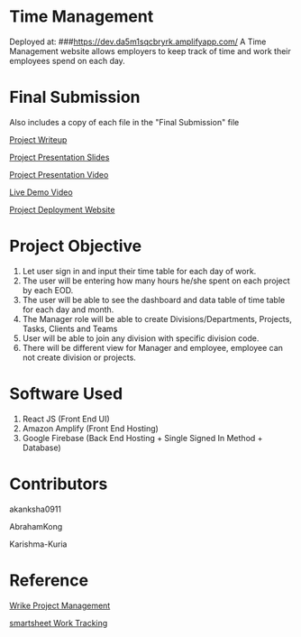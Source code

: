 # Time Management 
Deployed at: 
###https://dev.da5m1sqcbryrk.amplifyapp.com/
A Time Management website allows employers to keep track of time and work their employees spend on each day.

# Final Submission

Also includes a copy of each file in the "Final Submission" file

[Project Writeup](https://docs.google.com/document/d/13BJT1sywgfYqqP2mlaKcZQjmEJwvax3eezw0HnarsyA/edit?usp=sharing)

[Project Presentation Slides](https://docs.google.com/presentation/d/1TqVyrTUUKkEDM4YnkgySCsuf0yAuSWAcbYdQUs95eA0/edit?usp=sharing)

[Project Presentation Video](https://youtu.be/Inm9cvaJDd8)

[Live Demo Video](https://youtu.be/dNN7UTYlCfw)

[Project Deployment Website](https://dev.da5m1sqcbryrk.amplifyapp.com/)

# Project Objective
1. Let user sign in and input their time table for each day of work.
1. The user will be entering how many hours he/she spent on each project by each EOD.
1. The user will be able to see the dashboard and data table of time table for each day and month.
1. The Manager role will be able to create Divisions/Departments, Projects, Tasks, Clients and Teams
1. User will be able to join any division with specific division code.
1. There will be different view for Manager and employee, employee can not create division or projects.

# Software Used
1. React JS (Front End UI)
1. Amazon Amplify (Front End Hosting)
1. Google Firebase (Back End Hosting + Single Signed In Method + Database)

# Contributors
akanksha0911

AbrahamKong

Karishma-Kuria

# Reference
[Wrike Project Management](https://www.top10.com/project-management/reviews/wrike)

[smartsheet Work Tracking](https://www.smartsheet.com/s/second-dimensions?s=368&c=3&m=3000&utm_source=Top10ProjectManagement&utm_medium=cpc&utm_campaign=project-management&utm_term=NfwA9tDVfI)
